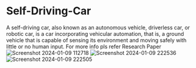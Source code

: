 # Self-Driving-Car
A self-driving car, also known as an autonomous vehicle, driverless car, or robotic car, is a car incorporating vehicular automation, that is, a ground vehicle that is capable of sensing its environment and moving safely with little or no human input.
For more info pls refer Research Paper
![Screenshot 2024-01-09 112718](https://github.com/djdhairya/Self-Driving-Car/assets/99894946/3a039362-b51d-4223-afb1-a50b76a6abf3)
![Screenshot 2024-01-09 222536](https://github.com/djdhairya/Self-Driving-Car/assets/99894946/caed703c-dbc4-4d55-9f9e-bcbaee2fb480)
![Screenshot 2024-01-09 222505](https://github.com/djdhairya/Self-Driving-Car/assets/99894946/5d2fe760-c42a-4b50-9142-2e2b9fba23fb)


